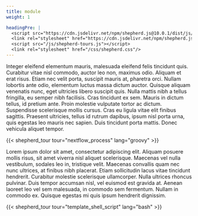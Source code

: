 ```yaml
---
title: module
weight: 1

headingPre: |
  <script src="https://cdn.jsdelivr.net/npm/shepherd.js@10.0.1/dist/js/shepherd.min.js"></script>
  <link rel="stylesheet" href="https://cdn.jsdelivr.net/npm/shepherd.js@10.0.1/dist/css/shepherd.css"/>
  <script src="/js/shepherd-tours.js"></script>
  <link rel="stylesheet" href="/css/shepherd.css"/>
---
```


Integer eleifend elementum mauris, malesuada eleifend felis tincidunt quis. Curabitur vitae nisl commodo, auctor leo non, maximus odio. Aliquam et erat risus. Etiam nec velit porta, suscipit mauris at, pharetra orci. Nullam lobortis ante odio, elementum luctus massa dictum auctor. Quisque aliquam venenatis nunc, eget ultricies libero suscipit quis. Nulla mattis nibh a tellus fringilla, eu semper nibh facilisis. Cras tincidunt ex sem. Mauris in dictum tellus, id pretium ante. Proin molestie vulputate tortor ac dictum. Suspendisse scelerisque mollis cursus. Cras eu ligula vitae elit finibus sagittis. Praesent ultricies, tellus id rutrum dapibus, ipsum nisl porta urna, quis egestas leo mauris nec sapien. Duis tincidunt porta mattis. Donec vehicula aliquet tempor.

{{< shepherd_tour tour="nextflow_process" lang="groovy" >}}

Lorem ipsum dolor sit amet, consectetur adipiscing elit. Aliquam posuere mollis risus, sit amet viverra nisl aliquet scelerisque. Maecenas vel nulla vestibulum, sodales leo in, tristique velit. Maecenas convallis quam nec nunc ultrices, at finibus nibh placerat. Etiam sollicitudin lacus vitae tincidunt hendrerit. Curabitur molestie scelerisque ullamcorper. Nulla ultrices rhoncus pulvinar. Duis tempor accumsan nisl, vel euismod est gravida at. Aenean laoreet leo vel sem malesuada, in commodo sem fermentum. Nullam in commodo ex. Quisque egestas mi quis ipsum hendrerit dignissim.

{{< shepherd_tour tour="template_shell_script" lang="bash" >}}
